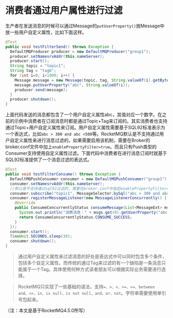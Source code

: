 # 消费者通过用户属性进行过滤

生产者在发送消息的时候可以通过Message的`putUserProperty()`放Message中放一些用户自定义属性，比如下面这样。

```java
@Test
public void testFilterSend() throws Exception {
  DefaultMQProducer producer = new DefaultMQProducer("group1");
  producer.setNamesrvAddr(this.nameServer);
  producer.start();
  String topic = "topic1";
  String tag = "tag6";
  for (int i=0; i<1000; i++) {
    Message message = new Message(topic, tag, String.valueOf(i).getBytes());
    message.putUserProperty("abc", String.valueOf(i));
    producer.send(message);
  }
  producer.shutdown();
}
```

上面代码发送的消息都包含了一个用户自定义属性abc，其值对应一个数字。在之前的示例中消费者在订阅消息时都是通过Topic+Tag来订阅的。其实消费者也支持通过Topic+用户自定义属性来订阅。用户自定义属性需要基于SQL92标准表示为一个表达式，比如`abc > 300 and abc <500`等。RocketMQ默认是不支持通过用户自定义属性来进行消息过滤的，如果需要启用该机制，需要在Broker的broker.conf文件中加上`enablePropertyFilter=true`。而且只有Push类型的Consumer支持使用自定义属性过滤。下面代码中消费者在进行消息订阅时就基于SQL92标准提供了一个消息过滤的表达式。

```java
@Test
public void testFilterConsume() throws Exception {
  DefaultMQPushConsumer consumer = new DefaultMQPushConsumer("group1");
  consumer.setNamesrvAddr(this.nameServer);
  //默认是不支持通过sql92过滤的，需要在broker.conf中指定enablePropertyFilter=true。
  consumer.subscribe("topic1", MessageSelector.bySql("abc > 300 and abc between 250 and 381 "));
  consumer.registerMessageListener(new MessageListenerConcurrently() {
    @Override
    public ConsumeConcurrentlyStatus consumeMessage(List<MessageExt> msgs, ConsumeConcurrentlyContext context) {
      System.out.println("消费消息：" + msgs.get(0).getUserProperty("abc"));
      return ConsumeConcurrentlyStatus.CONSUME_SUCCESS;
    }
  });
  consumer.start();
  TimeUnit.SECONDS.sleep(30);
  consumer.shutdown();
}
```

> 通过用户自定义属性来过滤消息的好处是表达式中可以同时包含多个条件，包括多个自定义属性。而传统的通过Tag来过滤的有一个缺陷是一条消息只能属于一个Tag。具体使用何种方式读者朋友可以根据实际业务需要进行选择。

> RocketMQ只实现了一些基础的语法，支持`=、>、<、>=、<=、between and、<>、in、is null、is not null、and、or、not`。字符串需要使用单引号包起来。

（注：本文是基于RocketMQ4.5.0所写）